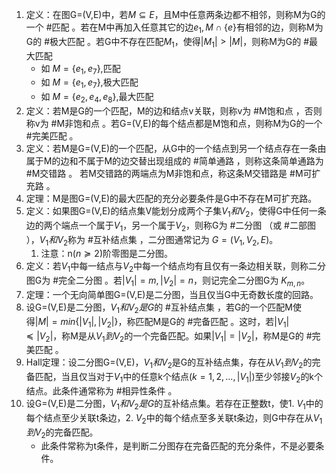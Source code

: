 1. 定义：在图G=(V,E)中，若$M\subseteq E$，且M中任意两条边都不相邻，则称M为G的一个 #匹配 。若在M中再加入任意其它的边$e_1,M\cap \{e\}$有相邻的边，则称M为G的 #极大匹配 。若G中不存在匹配$M_1$，使得$|M_1|>|M|$，则称M为G的 #最大匹配
	- 如 $M=\{e_1,e_7\}$,匹配
	- 如 $M=\{e_1,e_7\}$,极大匹配
	- 如 $M=\{e_2,e_4,e_8\}$,最大匹配
2. 定义：若M是G的一个匹配，M的边和结点v关联，则称v为 #M饱和点 ，否则称v为 #M非饱和点 。若G=(V,E)的每个结点都是M饱和点，则称M为G的一个 #完美匹配 。
3. 定义：若M是G=(V,E)的一个匹配，从G中的一个结点到另一个结点存在一条由属于M的边和不属于M的边交替出现组成的 #简单通路  ，则称这条简单通路为 #M交错路 。 若M交错路的两端点为M非饱和点，称这条M交错路是 #M可扩充路 。
4. 定理：M是图G=(V,E)的最大匹配的充分必要条件是G中不存在M可扩充路。
5. 定义：如果图G=(V,E)的结点集V能划分成两个子集$V_1和V_2$，使得G中任何一条边的两个端点一个属于$V_1$，另一个属于$V_2$，则称G为 #二分图 （或 #二部图 ），$V_1和V_2$称为 #互补结点集 ，二分图通常记为 $G=(V_1,V_2,E)$。
	1. 注意：n($n\succeq 2$)阶零图是二分图。
6. 定义：若$V_1$中每一结点与$V_2$中每一个结点均有且仅有一条边相关联，则称二分图G为 #完全二分图 。若$|V_1|=m,|V_2|=n$，则记完全二分图G为 $K_{m,n}$。
7. 定理：一个无向简单图G=(V,E)是二分图，当且仅当G中无奇数长度的回路。
8. 设G=(V,E)是二分图，$V_1和V_2是G$的 #互补结点集 ，若G的一个匹配M使得$|M|=min\{|V_1|,|V_2|\}$，称匹配M是G的 #完备匹配 。这时，若$|V_1|\preceq|V_2|$，称M是从$V_1到V_2$的一个完备匹配。如果$|V_1|=|V_2|$，称M是G的 #完美匹配 。
9. Hall定理：设二分图G=(V,E)，$V_1和V_2$是G的互补结点集，存在从$V_1到V_2$的完备匹配，当且仅当对于$V_1$中的任意k个结点($k=1,2,...,|V_1|$)至少邻接$V_2$的k个结点。此条件通常称为 #相异性条件 。
10. 设G=(V,E)是二分图，$V_1和V_2是G$的互补结点集。若存在正整数t，使1. $V_1$中的每个结点至少关联t条边，2. $V_2$中的每个结点至多关联t条边，则G中存在从$V_1到V_2$的完备匹配。
	- 此条件常称为t条件，是判断二分图存在完备匹配的充分条件，不是必要条件。